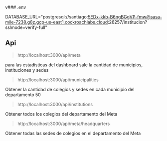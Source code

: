 v### .env 

DATABASE_URL="postgresql://santiago:5EDx-kkb-B6ngBGgVP-fmw@sasa-mile-7238.g8z.gcp-us-east1.cockroachlabs.cloud:26257/institucion?sslmode=verify-full"

## Api
>http://localhost:3000/api/meta

para las estadisticas del dashboard sale la cantidad de municipios, instituciones y sedes

>http://localhost:3000/api/municipalities

 Obtener la cantidad de colegios y sedes en cada municipio del departamento 50

>http://localhost:3000/api/institutions

Obtener todos los colegios del departamento del Meta

> http://localhost:3000/api/meta/headquarters
 
 Obtener todas las sedes de colegios en el departamento del Meta
